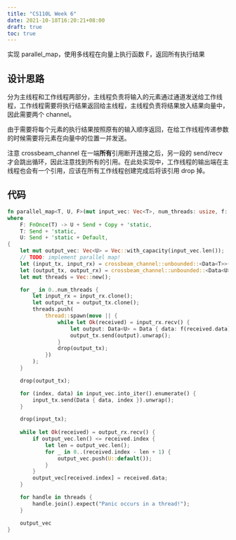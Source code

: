 ```yaml
---
title: "CS110L Week 6"
date: 2021-10-18T16:20:21+08:00
draft: true
toc: true
---
```


实现 parallel_map，使用多线程在向量上执行函数 F，返回所有执行结果

## 设计思路

分为主线程和工作线程两部分，主线程负责将输入的元素通过通道发送给工作线程，工作线程需要将执行结果返回给主线程，主线程负责将结果放入结果向量中，因此需要两个 channel。

由于需要将每个元素的执行结果按照原有的输入顺序返回，在给工作线程传递参数的时候需要将元素在向量中的位置一并发送。

注意 crossbeam_channel 在一端**所有**引用断开连接之后，另一段的 send/recv 才会跳出循环，因此注意找到所有的引用。在此处实现中，工作线程的输出端在主线程也会有一个引用，应该在所有工作线程创建完成后将该引用 drop 掉。

## 代码

```rust
fn parallel_map<T, U, F>(mut input_vec: Vec<T>, num_threads: usize, f: F) -> Vec<U>
where
    F: FnOnce(T) -> U + Send + Copy + 'static,
    T: Send + 'static,
    U: Send + 'static + Default,
{
    let mut output_vec: Vec<U> = Vec::with_capacity(input_vec.len());
    // TODO: implement parallel map!
    let (input_tx, input_rx) = crossbeam_channel::unbounded::<Data<T>>();
    let (output_tx, output_rx) = crossbeam_channel::unbounded::<Data<U>>();
    let mut threads = Vec::new();

    for _ in 0..num_threads {
        let input_rx = input_rx.clone();
        let output_tx = output_tx.clone();
        threads.push(
            thread::spawn(move || {
                while let Ok(received) = input_rx.recv() {
                    let output: Data<U> = Data { data: f(received.data), index: received.index };
                    output_tx.send(output).unwrap();
                }
                drop(output_tx);
            })
        );
    }

    drop(output_tx);

    for (index, data) in input_vec.into_iter().enumerate() {
        input_tx.send(Data { data, index }).unwrap();
    }

    drop(input_tx);
    
    while let Ok(received) = output_rx.recv() {
        if output_vec.len() <= received.index {
            let len = output_vec.len();
            for _ in 0..(received.index - len + 1) {
                output_vec.push(U::default());
            }
        }
        output_vec[received.index] = received.data;
    }

    for handle in threads {
        handle.join().expect("Panic occurs in a thread!");
    }

    output_vec
}
```



